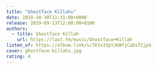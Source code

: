 ```yaml
---
title: "Ghostface Killahs"
date: 2019-10-30T11:31:00+0000
release: 2019-09-13T12:00:00+0100
authors:
  - title: Ghostface Killah
    url: https://last.fm/music/Ghostface+Killah
listen_of: https://album.link/s/7EYx33pYJKBfjCaDsfIjp4
cover: ghostface-killahs.jpg
rating: 4
---
```


